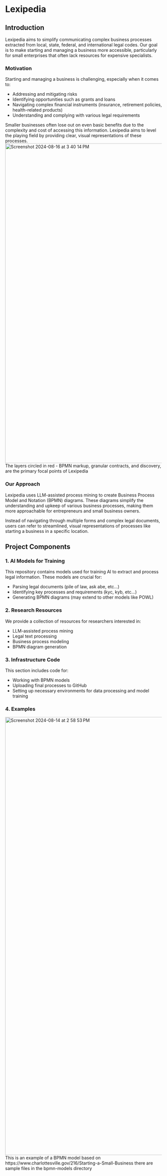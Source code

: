 Lexipedia
=========

Introduction
------------

Lexipedia aims to simplify communicating complex business processes extracted from local, state, federal, and international legal codes. Our goal is to make starting and managing a business more accessible, particularly for small enterprises that often lack resources for expensive specialists.

### Motivation

Starting and managing a business is challenging, especially when it comes to:

-   Addressing and mitigating risks
-   Identifying opportunities such as grants and loans
-   Navigating complex financial instruments (insurance, retirement policies, health-related products)
-   Understanding and complying with various legal requirements

Smaller businesses often lose out on even basic benefits due to the complexity and cost of accessing this information. Lexipedia aims to level the playing field by providing clear, visual representations of these processes.
<img width="1026" alt="Screenshot 2024-08-16 at 3 40 14 PM" src="https://github.com/user-attachments/assets/9ba86e35-6890-4337-a954-5d1b8339cbc5">
The layers circled in red - BPMN markup, granular contracts, and discovery, are the primary focal points of Lexipedia
### Our Approach

Lexipedia uses LLM-assisted process mining to create Business Process Model and Notation (BPMN) diagrams. These diagrams simplify the understanding and upkeep of various business processes, making them more approachable for entrepreneurs and small business owners.

Instead of navigating through multiple forms and complex legal documents, users can refer to streamlined, visual representations of processes like starting a business in a specific location.

Project Components
------------------

### 1\. AI Models for Training

This repository contains models used for training AI to extract and process legal information. These models are crucial for:

-   Parsing legal documents (pile of law, ask abe, etc...)
-   Identifying key processes and requirements (kyc, kyb, etc...)
-   Generating BPMN diagrams (may extend to other models like POWL)

### 2\. Research Resources

We provide a collection of resources for researchers interested in:

-   LLM-assisted process mining
-   Legal text processing
-   Business process modeling
-   BPMN diagram generation

### 3\. Infrastructure Code

This section includes code for:

-   Working with BPMN models
-   Uploading final processes to GitHub
-   Setting up necessary environments for data processing and model training

### 4\. Examples
<img width="1406" alt="Screenshot 2024-08-14 at 2 58 53 PM" src="https://github.com/user-attachments/assets/25b4603f-3539-496d-a6d5-d438b4ba1ad3">
This is an example of a BPMN model based on https://www.charlottesville.gov/216/Starting-a-Small-Business
there are sample files in the bpmn-models directory


